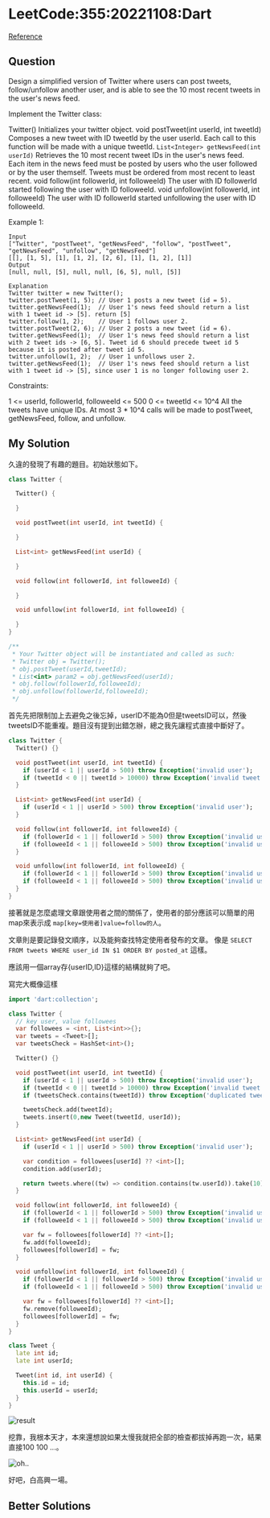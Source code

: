 # LeetCode:355:20221108:Dart

[Reference](https://leetcode.com/problems/design-twitter/)

## Question

Design a simplified version of Twitter where users can post tweets, follow/unfollow another user, and is able to see the 10 most recent tweets in the user's news feed.

Implement the Twitter class:

Twitter() Initializes your twitter object.
void postTweet(int userId, int tweetId) Composes a new tweet with ID tweetId by the user userId. Each call to this function will be made with a unique tweetId.
`List<Integer> getNewsFeed(int userId)` Retrieves the 10 most recent tweet IDs in the user's news feed. Each item in the news feed must be posted by users who the user followed or by the user themself. Tweets must be ordered from most recent to least recent.
void follow(int followerId, int followeeId) The user with ID followerId started following the user with ID followeeId.
void unfollow(int followerId, int followeeId) The user with ID followerId started unfollowing the user with ID followeeId.

Example 1:

```text
Input
["Twitter", "postTweet", "getNewsFeed", "follow", "postTweet", "getNewsFeed", "unfollow", "getNewsFeed"]
[[], [1, 5], [1], [1, 2], [2, 6], [1], [1, 2], [1]]
Output
[null, null, [5], null, null, [6, 5], null, [5]]

Explanation
Twitter twitter = new Twitter();
twitter.postTweet(1, 5); // User 1 posts a new tweet (id = 5).
twitter.getNewsFeed(1);  // User 1's news feed should return a list with 1 tweet id -> [5]. return [5]
twitter.follow(1, 2);    // User 1 follows user 2.
twitter.postTweet(2, 6); // User 2 posts a new tweet (id = 6).
twitter.getNewsFeed(1);  // User 1's news feed should return a list with 2 tweet ids -> [6, 5]. Tweet id 6 should precede tweet id 5 because it is posted after tweet id 5.
twitter.unfollow(1, 2);  // User 1 unfollows user 2.
twitter.getNewsFeed(1);  // User 1's news feed should return a list with 1 tweet id -> [5], since user 1 is no longer following user 2.
```

Constraints:

1 <= userId, followerId, followeeId <= 500
0 <= tweetId <= 10^4
All the tweets have unique IDs.
At most 3 * 10^4 calls will be made to postTweet, getNewsFeed, follow, and unfollow.

## My Solution

久違的發現了有趣的題目。初始狀態如下。

```dart
class Twitter {

  Twitter() {

  }

  void postTweet(int userId, int tweetId) {

  }

  List<int> getNewsFeed(int userId) {

  }

  void follow(int followerId, int followeeId) {

  }

  void unfollow(int followerId, int followeeId) {

  }
}

/**
 * Your Twitter object will be instantiated and called as such:
 * Twitter obj = Twitter();
 * obj.postTweet(userId,tweetId);
 * List<int> param2 = obj.getNewsFeed(userId);
 * obj.follow(followerId,followeeId);
 * obj.unfollow(followerId,followeeId);
 */
```

首先先把限制加上去避免之後忘掉，userID不能為0但是tweetsID可以，然後tweetsID不能重複。題目沒有提到出錯怎辦，總之我先讓程式直接中斷好了。

```dart
class Twitter {
  Twitter() {}

  void postTweet(int userId, int tweetId) {
    if (userId < 1 || userId > 500) throw Exception('invalid user');
    if (tweetId < 0 || tweetId > 10000) throw Exception('invalid tweet');
  }

  List<int> getNewsFeed(int userId) {
    if (userId < 1 || userId > 500) throw Exception('invalid user');
  }

  void follow(int followerId, int followeeId) {
    if (followerId < 1 || followerId > 500) throw Exception('invalid user');
    if (followeeId < 1 || followeeId > 500) throw Exception('invalid user');
  }

  void unfollow(int followerId, int followeeId) {
    if (followerId < 1 || followerId > 500) throw Exception('invalid user');
    if (followeeId < 1 || followeeId > 500) throw Exception('invalid user');
  }
}

```

接著就是怎麼處理文章跟使用者之間的關係了，使用者的部分應該可以簡單的用map來表示成 `map[key=使用者]value=follow的人`。

文章則是要記錄發文順序，以及能夠查找特定使用者發布的文章。
像是 `SELECT FROM tweets WHERE user_id IN $1 ORDER BY posted_at` 這樣。

應該用一個array存{userID,ID}這樣的結構就夠了吧。

寫完大概像這樣

```dart
import 'dart:collection';

class Twitter {
  // key user, value followees
  var followees = <int, List<int>>{};
  var tweets = <Tweet>[];
  var tweetsCheck = HashSet<int>();

  Twitter() {}

  void postTweet(int userId, int tweetId) {
    if (userId < 1 || userId > 500) throw Exception('invalid user');
    if (tweetId < 0 || tweetId > 10000) throw Exception('invalid tweet');
    if (tweetsCheck.contains(tweetId)) throw Exception('duplicated tweet id');

    tweetsCheck.add(tweetId);
    tweets.insert(0,new Tweet(tweetId, userId));
  }

  List<int> getNewsFeed(int userId) {
    if (userId < 1 || userId > 500) throw Exception('invalid user');

    var condition = followees[userId] ?? <int>[];
    condition.add(userId);

    return tweets.where((tw) => condition.contains(tw.userId)).take(10).map((tw) => tw.id).toList();
  }

  void follow(int followerId, int followeeId) {
    if (followerId < 1 || followerId > 500) throw Exception('invalid user');
    if (followeeId < 1 || followeeId > 500) throw Exception('invalid user');

    var fw = followees[followerId] ?? <int>[];
    fw.add(followeeId);
    followees[followerId] = fw;
  }

  void unfollow(int followerId, int followeeId) {
    if (followerId < 1 || followerId > 500) throw Exception('invalid user');
    if (followeeId < 1 || followeeId > 500) throw Exception('invalid user');

    var fw = followees[followerId] ?? <int>[];
    fw.remove(followeeId);
    followees[followerId] = fw;
  }
}

class Tweet {
  late int id;
  late int userId;

  Tweet(int id, int userId) {
    this.id = id;
    this.userId = userId;
  }
}

```

![result](https://i.imgur.com/V4t2hmC.png)

挖靠，我根本天才，本來還想說如果太慢我就把全部的檢查都拔掉再跑一次，結果直接100 100 ...。

![oh..](https://i.imgur.com/qbUs7px.png)

好吧，白高興一場。

## Better Solutions
